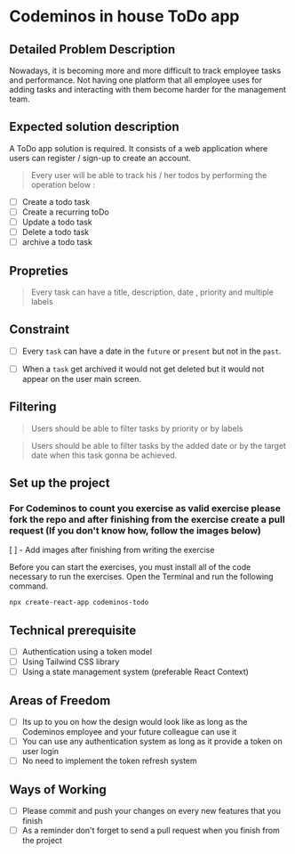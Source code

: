 # Codeminos in house ToDo app

## Detailed Problem Description

Nowadays, it is becoming more and more difficult to track employee tasks and performance.
Not having one platform that all employee uses for adding tasks and interacting with them become harder for the management team.

## Expected solution description

A ToDo app solution is required. It consists of a web application where users can register / sign-up to create an account.

> Every user will be able to track his / her todos by performing the operation below :

- [ ] Create a todo task
- [ ] Create a recurring toDo
- [ ] Update a todo task
- [ ] Delete a todo task
- [ ] archive a todo task

## Propreties

> Every task can have a title, description, date , priority and multiple labels

## Constraint

- [ ] Every `task` can have a date in the `future` or `present` but not in the `past`.

- [ ] When a `task` get archived it would not get deleted but it would not appear on the user main screen.

## Filtering

> Users should be able to filter tasks by priority or by labels

> Users should be able to filter tasks by the added date or by the target date when this task gonna be achieved.

## Set up the project

### For Codeminos to count you exercise as valid exercise please fork the repo and after finishing from the exercise create a pull request (If you don't know how, follow the images below)

[ ] - Add images after finishing from writing the exercise

Before you can start the exercises, you must install all of the code necessary to run the exercises. Open the Terminal and run the following command.

```bash
npx create-react-app codeminos-todo
```

## Technical prerequisite

- [ ] Authentication using a token model
- [ ] Using Tailwind CSS library
- [ ] Using a state management system (preferable React Context)

## Areas of Freedom

- [ ] Its up to you on how the design would look like as long as the Codeminos employee and your future colleague can use it
- [ ] You can use any authentication system as long as it provide a token on user login
- [ ] No need to implement the token refresh system

## Ways of Working

- [ ] Please commit and push your changes on every new features that you finish
- [ ] As a reminder don't forget to send a pull request when you finish from the project
